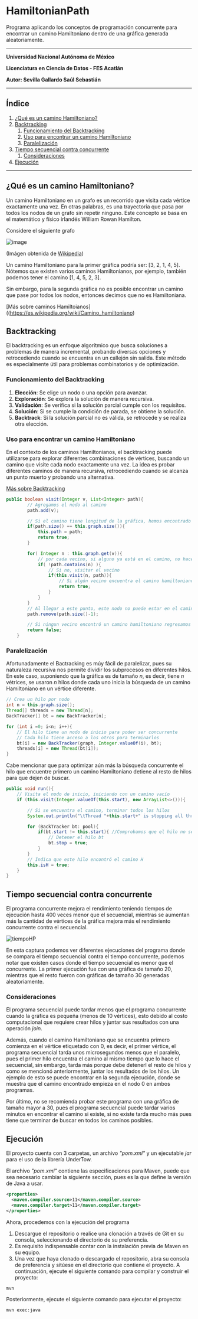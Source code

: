 # HamiltonianPath
Programa aplicando los conceptos de programación concurrente para encontrar un camino Hamiltoniano dentro de una gráfica generada aleatoriamente.

-----------------------------------
**Universidad Nacional Autónoma de México**

**Licenciatura en Ciencia de Datos - FES Acatlán**

**Autor: Sevilla Gallardo Saúl Sebastián**

-----------------------------------
## Índice
1. [¿Qué es un camino Hamiltoniano?](#hampath)
2. [Backtracking](#backtracking)
    1. [Funcionamiento del Backtracking](#funcionamiento-del-backtracking)
    2. [Uso para encontrar un camino Hamiltoniano](#uso)
    3. [Paralelización](#paralelización)
1. [Tiempo secuencial contra concurrente](#tiempo-secuencial-contra-concurrente)
    1. [Consideraciones](#consideraciones)
1. [Ejecución](#ejecución)
-----------------------------------
## ¿Qué es un camino Hamiltoniano? <a name="hampath"></a>
Un camino Hamiltoniano en un grafo es un recorrido que visita cada vértice exactamente una vez. En otras palabras, es una trayectoria que pasa por todos los nodos de un grafo sin repetir ninguno. Este concepto se basa en el matemático y físico irlandés William Rowan Hamilton.

Considere el siguiente grafo

![image](https://github.com/saulsevilla/HamiltonianPath/assets/100658499/ea39fea9-8a4e-4857-b430-8708f9dbb8b7)

(Imágen obtenida de [Wikipedia](https://es.wikipedia.org/wiki/Teor%C3%ADa_de_grafos#/media/Archivo:Connexe_et_pas_connexe.svg))

Un camino Hamiltoniano para la primer gráfica podría ser: \[3, 2, 1, 4, 5\]. Nótemos que existen varios caminos Hamiltonianos, por ejemplo, también podemos tener el camino \[1, 4, 5, 2, 3\].

Sin embargo, para la segunda gráfica no es posible encontrar un camino que pase por todos los nodos, entonces decimos que no es Hamiltoniana.

[Más sobre caminos Hamiltoianos]((https://es.wikipedia.org/wiki/Camino_hamiltoniano)

## Backtracking

El backtracking es un enfoque algorítmico que busca soluciones a problemas de manera incremental, probando diversas opciones y retrocediendo cuando se encuentra en un callejón sin salida. Este método es especialmente útil para problemas combinatorios y de optimización.

### Funcionamiento del Backtracking
1. **Elección**: Se elige un nodo o una opción para avanzar.
2. **Exploración**: Se explora la solución de manera recursiva.
3. **Validación**: Se verifica si la solución parcial cumple con los requisitos.
4. **Solución**: Si se cumple la condición de parada, se obtiene la solución.
5. **Backtrack**: Si la solución parcial no es válida, se retrocede y se realiza otra elección.

### Uso para encontrar un camino Hamiltoniano <a name="uso"></a>
En el contexto de los caminos Hamiltonianos, el backtracking puede utilizarse para explorar diferentes combinaciones de vértices, buscando un camino que visite cada nodo exactamente una vez. La idea es probar diferentes caminos de manera recursiva, retrocediendo cuando se alcanza un punto muerto y probando una alternativa.

[Más sobre Backtracking](https://es.wikipedia.org/wiki/Vuelta_atr%C3%A1s)

~~~java
public boolean visit(Integer v, List<Integer> path){
        // Agregamos el nodo al camino
        path.add(v);

        // Si el camino tiene longitud de la gráfica, hemos encontrado el camino Hamiltoniano
        if(path.size() == this.graph.size()){
            this.path = path;
            return true;
        }

        for( Integer n : this.graph.get(v)){
            // por cada vecino, si alguno ya está en el camino, no hacer nada
            if( !path.contains(n) ){
                // Si no, visitar el vecino
                if(this.visit(n, path)){
                    // Si algún vecino encuentra el camino hamiltoniano, entonces hemos terminado
                    return true;
                }
            }
        }
        // Al llegar a este punto, este nodo no puede estar en el camino en esta posición
        path.remove(path.size()-1);

        // Si ningun vecino encontró un camino hamiltoniano regresamos falso
        return false;
    }
~~~
### Paralelización
Afortunadamente el Bactracking es múy fácil de paralelizar, pues su naturaleza recursiva nos permite dividir los subprocesos en diferentes hilos. En este caso, suponiendo que la gráfica es de tamaño $n$, es decir, tiene $n$ vétrices, se usaron $n$ hilos donde cada uno inicia la búsqueda de un camino Hamiltoniano en un vértice diferente.

~~~java
// Crea un hilo por nodo
int n = this.graph.size();
Thread[] threads = new Thread[n];
BackTracker[] bt = new BackTracker[n];

for (int i =0; i<n; i++){
    // El hilo tiene un nodo de inicio para poder ser concurrente
    // Cada hilo tiene acceso a los otros para terminarlos
    bt[i] = new BackTracker(graph, Integer.valueOf(i), bt);
    threads[i] = new Thread(bt[i]);
}
~~~

Cabe mencionar que para optimizar aún más la búsqueda concurrente el hilo que encuentre primero un camino Hamiltoniano detiene al resto de hilos para que dejen de buscar.

~~~java
public void run(){
    // Visita el nodo de inicio, iniciando con un camino vacío
    if (this.visit(Integer.valueOf(this.start), new ArrayList<>())){

        // Si se encuentra el camino, terminar todos los hilos
        System.out.println("\tThread "+this.start+" is stopping all threads");

        for (BackTracker bt: pool){
            if(bt.start != this.start){ //Comprobamos que el hilo no se detenga a si mismo
                // Detener el hilo bt
                bt.stop = true;
            }
        }
        // Indica que este hilo encontró el camino H
        this.isH = true;
    }
}
~~~

## Tiempo secuencial contra concurrente
El programa concurrente mejora el rendimiento teniendo tiempos de ejecución hasta 400 veces menor que el secuencial, mientras se aumentan más la cantidad de vértices de la gráfica mejora más el rendimiento concurrente contra el secuencial.

![tiempoHP](https://github.com/saulsevilla/HamiltonianPath/assets/100658499/c48e431c-20dc-4b2c-8ffa-974ec77519ce)

En esta captura podemos ver diferentes ejecuciones del programa donde se compara el tiempo secuencial contra el tiempo concurrente, podemos notar que existen casos donde el tiempo secuencial es menor que el concurrente. La primer ejecución fue con una gráfica de tamaño 20, mientras que el resto fueron con gráficas de tamaño 30 generadas aleatoriamente.

### Consideraciones

El programa secuencial puede tardar menos que el programa concurrente cuando la gráfica es pequeña (menos de 10 vértices), esto debido al costo computacional que requiere crear hilos y juntar sus resultados con una operación *join*.

Además, cuando el camino Hamiltoniano que se encuentra primero comienza en el vértice etiquetado con 0, es decir, el primer vértice, el programa secuencial tarda unos microsegundos menos que el paralelo, pues el primer hilo encuentra el camino al mismo tiempo que lo hace el secuencial, sin embargo, tarda más porque debe detenerl el resto de hilos y como se mencionó anteriormente, juntar los resultados de los hilos.
Un ejemplo de esto se puede encontrar en la segunda ejecución, donde se muestra que el camino encontrado empieza en el nodo 0 en ambos programas.

Por último, no se recomienda probar este programa con una gráfica de tamaño mayor a 30, pues el programa secuencial puede tardar varios minutos en encontrar el camino si existe, si no existe tarda mucho más pues tiene que terminar de buscar en todos los caminos posibles.

## Ejecución
El proyecto cuenta con 3 carpetas, un archivo *"pom.xml"* y un ejecutable *jar* para el uso de la librería UnderTow.

El archivo *"pom.xml"* contiene las especificaciones para Maven, puede que sea necesario cambiar la siguiente sección, pues es la que define la versión de Java a usar.
~~~xml
<properties>
  <maven.compiler.source>11</maven.compiler.source>
  <maven.compiler.target>11</maven.compiler.target>
</properties>
~~~

Ahora, procedemos con la ejecución del programa

1. Descargue el repositorio o realice una clonación a través de Git en su consola, seleccionando el directorio de su preferencia.
1. Es requisito indispensable contar con la instalación previa de Maven en su equipo.
1. Una vez que haya clonado o descargado el repositorio, abra su consola de preferencia y sitúese en el directorio que contiene el proyecto. A continuación, ejecute el siguiente comando para compilar y construir el proyecto:
~~~
mvn
~~~
Posteriormente, ejecute el siguiente comando para ejecutar el proyecto:
~~~
mvn exec:java
~~~
